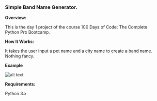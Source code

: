 ### **Simple Band Name Generator.**

**Overview:**

This is the day 1 project of the course 100 Days of Code: The Complete Python Pro Bootcamp.

**How It Works:**

It takes the user input a pet name and a city name to create a band name. Nothing fancy.

**Example**

![alt text](https://github.com/Bosaif39/example-pics/blob/main/D_1.png?raw=true)

**Requirements:**

Python 3.x
